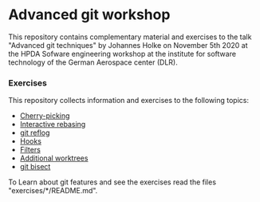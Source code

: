 # Advanced git workshop

This repository contains complementary material and exercises to 
the talk "Advanced git techniques" by Johannes Holke on November 5th 2020 at the 
HPDA Sofware engineering workshop at the institute for software technology of the
German Aerospace center (DLR).

### Exercises

This repository collects information and exercises to the following topics:

- [Cherry-picking](exercises/cherry-pick/README.md)
- [Interactive rebasing](exercises/rebase/README.md)
- [git reflog](exercises/reflog/README.md)
- [Hooks](exercises/hooks/README.md)
- [Filters](exercises/filter/README.md)
- [Additional worktrees](exercises/second-worktree/README.md)
- [git bisect](exercises/bisect/README.md)

To Learn about git features and see the exercises read the files "exercises/*/README.md".
